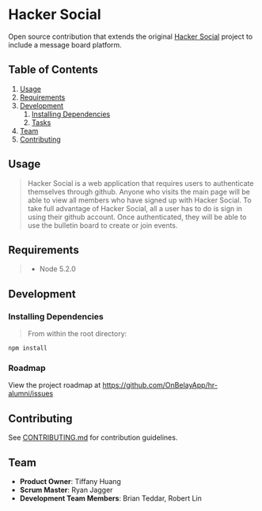 # Hacker Social 
Open source contribution that extends the original [Hacker Social](https://github.com/HackerSocial/hr-alumni) project to include a message board platform.

## Table of Contents

1. [Usage](#usage)
1. [Requirements](#requirements)
1. [Development](#development)
    1. [Installing Dependencies](#installing-dependencies)
    1. [Tasks](#roadmap)
1. [Team](#team)
1. [Contributing](#contributing)

## Usage

> Hacker Social is a web application that requires users to authenticate themselves through github. Anyone who visits the main page will be able to view all members who have signed up with Hacker Social. To take full advantage of Hacker Social, all a user has to do is sign in using their github account. Once authenticated, they will be able to use the bulletin board to create or join events.


## Requirements

> - Node 5.2.0

## Development

### Installing Dependencies

> From within the root directory:

```
npm install
```

### Roadmap

View the project roadmap at https://github.com/OnBelayApp/hr-alumni/issues


## Contributing

See [CONTRIBUTING.md](CONTRIBUTING.md) for contribution guidelines.

## Team

  - __Product Owner__: Tiffany Huang
  - __Scrum Master__: Ryan Jagger
  - __Development Team Members__: Brian Teddar, Robert Lin
